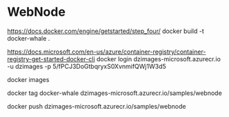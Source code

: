 ﻿# WebNode

https://docs.docker.com/engine/getstarted/step_four/
docker build -t docker-whale .

https://docs.microsoft.com/en-us/azure/container-registry/container-registry-get-started-docker-cli
docker login dzimages-microsoft.azurecr.io -u dzimages -p 5/fPCJ3DoGtbqryxS0XvnmifQWj1W3d5

docker images

docker tag docker-whale dzimages-microsoft.azurecr.io/samples/webnode

docker push dzimages-microsoft.azurecr.io/samples/webnode